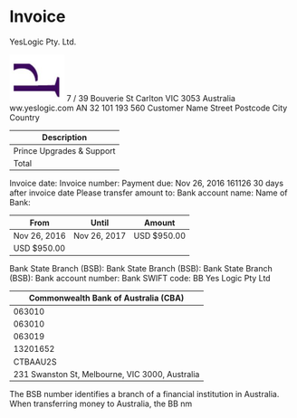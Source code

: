 # Invoice

YesLogic Pty. Ltd.

![0_image_0.png](0_image_0.png) 7 / 39 Bouverie St Carlton VIC 3053 Australia ww.yeslogic.com AN 32 101 193 560 Customer Name Street Postcode City Country

| Description               |
|---------------------------|
| Prince Upgrades & Support |
| Total                     |

Invoice date: Invoice number:
Payment due:
Nov 26, 2016 161126 30 days after invoice date Please transfer amount to:
Bank account name: Name of Bank:

| From         | Until        | Amount      |
|--------------|--------------|-------------|
| Nov 26, 2016 | Nov 26, 2017 | USD $950.00 |
| USD $950.00  |              |             |

Bank State Branch (BSB): Bank State Branch (BSB): Bank State Branch (BSB):
Bank account number:
Bank SWIFT code: BB
Yes Logic Pty Ltd

| Commonwealth Bank of Australia (CBA)            |
|-------------------------------------------------|
| 063010                                          |
| 063010                                          |
| 063019                                          |
| 13201652                                        |
| CTBAAU2S                                        |
| 231 Swanston St, Melbourne, VIC 3000, Australia |

The BSB number identifies a branch of a financial institution in Australia. When transferring money to Australia, the BB nm